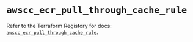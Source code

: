# `awscc_ecr_pull_through_cache_rule`

Refer to the Terraform Registory for docs: [`awscc_ecr_pull_through_cache_rule`](https://registry.terraform.io/providers/hashicorp/awscc/0.70.0/docs/resources/ecr_pull_through_cache_rule).
